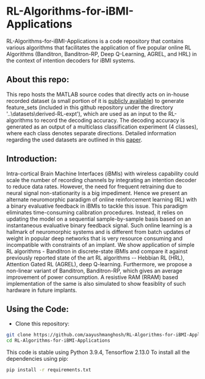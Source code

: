 # RL-Algorithms-for-iBMI-Applications

RL-Algorithms-for-iBMI-Applications is a code repository that contains various algorithms that facilitates the application of five popular online RL Algorithms (Banditron, Banditron-RP, Deep Q-Learning, AGREL, and HRL) in the context of intention decoders for iBMI systems. 

## About this repo: 
This repo hosts the MATLAB source codes that directly acts on in-house recorded dataset (a small portion of it is [publicly available](https://osf.io/dce96/)) to generate feature_sets (included in this github repository under the directory '..\datasets\derived-RL-expt'), which are used as an input to the RL-algorithms to record the decoding accuracy. The decoding accuracy is generated as an output of a multiclass classification experiment (4 classes), where each class denotes separate directions. Detailed information regarding the used datasets are outlined in this [paper](https://journals.plos.org/plosone/article?id=10.1371/journal.pone.0165773).  

## Introduction:

Intra-cortical Brain Machine Interfaces (iBMIs) with wireless capability could scale the number of recording channels by integrating an intention decoder to reduce data rates. However, the need for frequent retraining due to neural signal non-stationarity is a big impediment. Hence we present an alternate neuromorphic paradigm of online reinforcement learning (RL) with a binary evaluative feedback in iBMIs to tackle this issue. This paradigm eliminates time-consuming calibration procedures. Instead, it relies on updating the model on a sequential sample-by-sample basis based on an instantaneous evaluative binary feedback signal. Such online learning is a hallmark of neuromorphic systems and is different from batch updates of weight in popular deep networks that is very resource consuming and incompatible with constraints of an implant. We show application of simple RL algorithms - Banditron in discrete-state iBMIs and compare it against previously reported state of the art RL algorithms -- Hebbian RL (HRL), Attention Gated RL (AGREL), deep Q-learning. Furthermore, we propose a non-linear variant of Banditron, Banditron-RP, which gives an average improvement of power consumption. A resistive RAM (RRAM) based implementation of the same is also simulated to show feasiblity of such hardware in future implants.

## Using the Code: 
- Clone this repository:
```bash
git clone https://github.com/aayushmanghosh/RL-Algorithms-for-iBMI-Applications
cd RL-Algorithms-for-iBMI-Applications
```
This code is stable using Python 3.9.4, Tensorflow 2.13.0
To install all the dependencies using pip:
```bash
pip install -r requirements.txt
```








